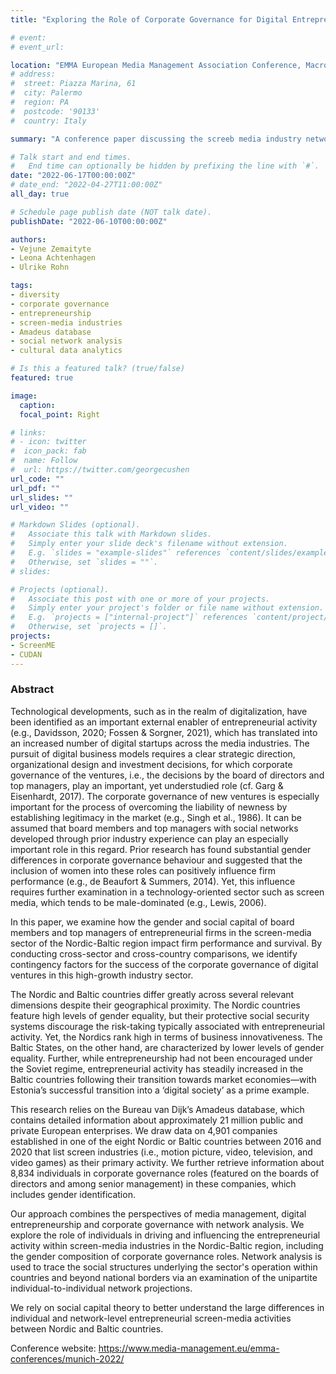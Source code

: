 ```yaml
---
title: "Exploring the Role of Corporate Governance for Digital Entrepreneurship – A Network Study of Screen-Media Ventures in the Nordic and Baltic Countries"

# event: 
# event_url: 

location: "EMMA European Media Management Association Conference, Macromedia University, Munich, Germany"
# address:
#  street: Piazza Marina, 61
#  city: Palermo
#  region: PA
#  postcode: '90133'
#  country: Italy

summary: "A conference paper discussing the screeb media industry network of the Nordic-Baltic region"

# Talk start and end times.
#   End time can optionally be hidden by prefixing the line with `#`.
date: "2022-06-17T00:00:00Z"
# date_end: "2022-04-27T11:00:00Z"
all_day: true

# Schedule page publish date (NOT talk date).
publishDate: "2022-06-10T00:00:00Z"

authors: 
- Vejune Zemaityte
- Leona Achtenhagen
- Ulrike Rohn

tags:
- diversity
- corporate governance
- entrepreneurship
- screen-media industries
- Amadeus database
- social network analysis
- cultural data analytics

# Is this a featured talk? (true/false)
featured: true

image:
  caption: 
  focal_point: Right

# links:
# - icon: twitter
#  icon_pack: fab
#  name: Follow
#  url: https://twitter.com/georgecushen
url_code: ""
url_pdf: ""
url_slides: ""
url_video: ""

# Markdown Slides (optional).
#   Associate this talk with Markdown slides.
#   Simply enter your slide deck's filename without extension.
#   E.g. `slides = "example-slides"` references `content/slides/example-slides.md`.
#   Otherwise, set `slides = ""`.
# slides:

# Projects (optional).
#   Associate this post with one or more of your projects.
#   Simply enter your project's folder or file name without extension.
#   E.g. `projects = ["internal-project"]` references `content/project/deep-learning/index.md`.
#   Otherwise, set `projects = []`.
projects:
- ScreenME
- CUDAN
---
```


### Abstract

Technological developments, such as in the realm of digitalization, have been identified as an important external enabler of entrepreneurial activity (e.g., Davidsson, 2020; Fossen & Sorgner, 2021), which has translated into an increased number of digital startups across the media industries. The pursuit of digital business models requires a clear strategic direction, organizational design and investment decisions, for which corporate governance of the ventures, i.e., the decisions by the board of directors and top managers, play an important, yet understudied role (cf. Garg & Eisenhardt, 2017). The corporate governance of new ventures is especially important for the process of overcoming the liability of newness by establishing legitimacy in the market (e.g., Singh et al., 1986). It can be assumed that board members and top managers with social networks developed through prior industry experience can play an especially important role in this regard. Prior research has found substantial gender differences in corporate governance behaviour and suggested that the inclusion of women into these roles can positively influence firm performance (e.g., de Beaufort & Summers, 2014). Yet, this influence requires further examination in a technology-oriented sector such as screen media, which tends to be male-dominated (e.g., Lewis, 2006).

In this paper, we examine how the gender and social capital of board members and top managers of entrepreneurial firms in the screen-media sector of the Nordic-Baltic region impact firm performance and survival. By conducting cross-sector and cross-country comparisons, we identify contingency factors for the success of the corporate governance of digital ventures in this high-growth industry sector. 

The Nordic and Baltic countries differ greatly across several relevant dimensions despite their geographical proximity. The Nordic countries feature high levels of gender equality, but their protective social security systems discourage the risk-taking typically associated with entrepreneurial activity. Yet, the Nordics rank high in terms of business innovativeness. The Baltic States, on the other hand, are characterized by lower levels of gender equality. Further, while entrepreneurship had not been encouraged under the Soviet regime, entrepreneurial activity has steadily increased in the Baltic countries following their transition towards market economies—with Estonia’s successful transition into a ‘digital society’ as a prime example.

This research relies on the Bureau van Dijk’s Amadeus database, which contains detailed information about approximately 21 million public and private European enterprises. We draw data on 4,901 companies established in one of the eight Nordic or Baltic countries between 2016 and 2020 that list screen industries (i.e., motion picture, video, television, and video games) as their primary activity. We further retrieve information about 8,834 individuals in corporate governance roles (featured on the boards of directors and among senior management) in these companies, which includes gender identification.

Our approach combines the perspectives of media management, digital entrepreneurship and corporate governance with network analysis. We explore the role of individuals in driving and influencing the entrepreneurial activity within screen-media industries in the Nordic-Baltic region, including the gender composition of corporate governance roles. Network analysis is used to trace the social structures underlying the sector's operation within countries and beyond national borders via an examination of the unipartite individual-to-individual network projections.

We rely on social capital theory to better understand the large differences in individual and network-level entrepreneurial screen-media activities between Nordic and Baltic countries.

Conference website: https://www.media-management.eu/emma-conferences/munich-2022/